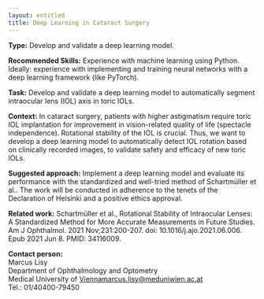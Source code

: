 ```yaml
---
layout: entitled
title: Deep Learning in Cataract Surgery
---
```


__Type:__
Develop and validate a deep learning model.

__Recommended Skills:__
Experience with machine learning using Python. Ideally: experience with implementing and training neural networks with a deep learning framework (like PyTorch).

__Task:__
Develop and validate a deep learning model to automatically segment intraocular lens (IOL) axis in toric IOLs.

__Context:__
In cataract surgery, patients with higher astigmatism require toric IOL implantation for improvement in vision-related quality of life (spectacle independence). Rotational stability of the IOL is crucial. Thus, we want to develop a deep learning model to automatically detect IOL rotation based on clinically recorded images, to validate safety and efficacy of new toric IOLs.

__Suggested approach:__
Implement a deep learning model and evaluate its performance with the standardized and well-tried method of Schartmüller et al.. The work will be conducted in adherence to the tenets of the Declaration of Helsinki and a positive ethics approval.

__Related work:__
Schartmüller et al., Rotational Stability of Intraocular Lenses: A Standardized Method for More Accurate Measurements in Future Studies. Am J Ophthalmol. 2021 Nov;231:200-207. doi: 10.1016/j.ajo.2021.06.006. Epub 2021 Jun 8. PMID: 34116009.

__Contact person:__<br />
Marcus Lisy<br />
Department of Ophthalmology and Optometry<br />
Medical University of Viennamarcus.lisy@meduniwien.ac.at<br />
Tel.: 01/40400-79450